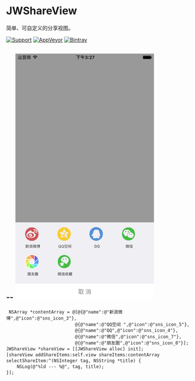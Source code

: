 # JWShareView
简单、可自定义的分享视图。

[![Support](https://img.shields.io/badge/support-iOS%207%2B-brightgreen.svg)](https://github.com/JWXIAN/MVCProject)
[![AppVeyor](https://img.shields.io/appveyor/ci/gruntjs/grunt.svg?maxAge=2592000)](https://github.com/JWXIAN/MVCProject)
[![Bintray](https://img.shields.io/badge/version-1.0-brightgreen.svg)](https://github.com/JWXIAN/MVCProject)

--
![image](https://github.com/JWXIAN/JWShareView/blob/master/ShareViewDemo/pic.png)
--

     NSArray *contentArray = @[@{@"name":@"新浪微博",@"icon":@"sns_icon_3"},
                              @{@"name":@"QQ空间 ",@"icon":@"sns_icon_5"},
                              @{@"name":@"QQ",@"icon":@"sns_icon_4"},
                              @{@"name":@"微信",@"icon":@"sns_icon_7"},
                              @{@"name":@"朋友圈",@"icon":@"sns_icon_8"}];
    JWShareView *shareView = [[JWShareView alloc] init];
    [shareView addShareItems:self.view shareItems:contentArray selectShareItem:^(NSInteger tag, NSString *title) {
        NSLog(@"%ld --- %@", tag, title);
    }];
